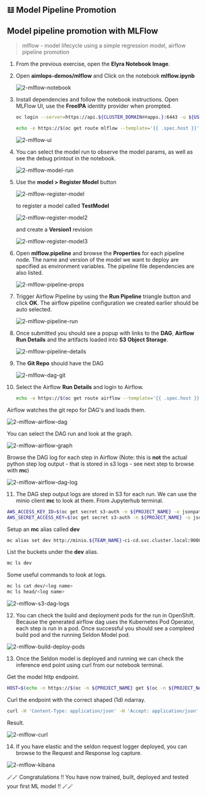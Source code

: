 ## 𝌭️ Model Pipeline Promotion
## Model pipeline promotion with MLFlow
> mlflow - model lifecycle using a simple regression model, airflow pipeline promotion

1. From the previous exercise, open the **Elyra Notebook Image**.

2. Open **aimlops-demos/mlflow** and Click on the notebook **mlflow.ipynb**

   ![2-mlflow-notebook](./images/2-mlflow-notebook.png)

3. Install dependencies and follow the notebook instructions. Open MLFlow UI, use the **FreeIPA** identity provider when prompted.

   ```bash
   oc login --server=https://api.${CLUSTER_DOMAIN##apps.}:6443 -u ${USER_NAME} -p ${USER_PASSWORD}
   ```

   ```bash
   echo -e https://$(oc get route mlflow --template='{{ .spec.host }}' -n ${PROJECT_NAME})
   ```

   ![2-mlflow-ui](./images/2-mlflow-ui.png)

4. You can select the model run to observe the model params, as well as see the debug printout in the notebook.

   ![2-mlflow-model-run](./images/2-mlflow-model-run.png)

5. Use the **model > Register Model** button

   ![2-mlflow-register-model](./images/2-mlflow-register-model.png)

   to register a model called **TestModel**

   ![2-mlflow-register-model2](./images/2-mlflow-register-model2.png)

   and create a **Version1** revision
 
   ![2-mlflow-register-model3](./images/2-mlflow-register-model3.png)

6. Open **mlflow.pipeline** and browse the **Properties** for each pipeline node. The name and version of the model we want to deploy are specified as environment variables. The pipeline file dependencies are also listed.

   ![2-mlflow-pipeline-props](./images/2-mlflow-pipeline-props.png)

7. Trigger Airflow Pipeline by using the **Run Pipeline** triangle button and click **OK**. The airflow pipeline configuration we created earlier should be auto selected.

   ![2-mlflow-pipeline-run](./images/2-mlflow-pipeline-run.png)

8. Once submitted you should see a popup with links to the **DAG**, **Airflow Run Details** and the artifacts loaded into **S3 Object Storage**.
   
   ![2-mlflow-pipeline-details](./images/2-mlflow-pipeline-details.png)

9. The **Git Repo** should have the DAG

   ![2-mlflow-dag-git](./images/2-mlflow-dag-git.png)

10. Select the Airflow **Run Details** and login to Airflow.

    ```bash
    echo -e https://$(oc get route airflow --template='{{ .spec.host }}' -n ${PROJECT_NAME})
    ```

   Airflow watches the git repo for DAG's and loads them.

   ![2-mlflow-airflow-dag](./images/2-mlflow-airflow-dag.png)

   You can select the DAG run and look at the graph.

   ![2-mlflow-airflow-graph](./images/2-mlflow-airflow-graph.png)

   Browse the DAG log for each step in Airflow (Note: this is **not** the actual python step log output - that is stored in s3 logs - see next step to browse with **mc**)

   ![2-mlflow-airflow-dag-log](./images/2-mlflow-airflow-dag-log.png)

11. The DAG step output logs are stored in S3 for each run. We can use the minio client **mc** to look at them. From Jupyterhub terminal.

   ```bash
   AWS_ACCESS_KEY_ID=$(oc get secret s3-auth -n ${PROJECT_NAME} -o jsonpath='{.data.AWS_ACCESS_KEY_ID}' | base64 -d)
   AWS_SECRET_ACCESS_KEY=$(oc get secret s3-auth -n ${PROJECT_NAME} -o jsonpath='{.data.AWS_SECRET_ACCESS_KEY}' | base64 -d)
   ```

   Setup an **mc** alias called **dev**

   ```bash
   mc alias set dev http://minio.${TEAM_NAME}-ci-cd.svc.cluster.local:9000 ${AWS_ACCESS_KEY_ID} ${AWS_SECRET_ACCESS_KEY} 
   ```

   List the buckets under the **dev** alias.

   ```bash
   mc ls dev
   ```

   Some useful commands to look at logs.

   ```bash
   mc ls cat dev/<log name>
   mc ls head/<log name>
   ```

   ![2-mlflow-s3-dag-logs](./images/2-mlflow-s3-dag-logs.png)

12. You can check the build and deployment pods for the run in OpenShift. Because the generated airflow dag uses the Kubernetes Pod Operator, each step is run in a pod. Once successful you should see a compleed build pod and the running Seldon Model pod.

   ![2-mlflow-build-deploy-pods](./images/2-mlflow-build-deploy-pods.png)

13. Once the Seldon model is deployed and running we can check the inference end point using curl from our notebook terminal.

   Get the model http endpoint.

   ```bash
   HOST=$(echo -n https://$(oc -n ${PROJECT_NAME} get $(oc -n ${PROJECT_NAME} get route -l app.kubernetes.io/managed-by=seldon-core -o name) --template='{{ .spec.host }}'))
   ```

   Curl the endpoint with the correct shaped (1d) ndarray.   

   ```bash
   curl -H 'Content-Type: application/json' -H 'Accept: application/json' -X POST $HOST/api/v1.0/predictions -d '{"data": {"ndarray": [[1.23]]}}'
   ```

   Result.

   ![2-mlflow-curl](./images/2-mlflow-curl.png)

14. If you have elastic and the seldon request logger deployed, you can browse to the Request and Response log capture.

   ![2-mlflow-kibana](./images/2-mlflow-kibana.png)

🪄🪄 Congratulations !! You have now trained, built, deployed and tested your first ML model !! 🪄🪄
